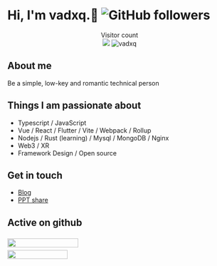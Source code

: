 # Hi, I'm **vadxq**.👋  ![GitHub followers](https://img.shields.io/github/followers/vadxq?style=social)

<p align="center"> 
  Visitor count<br>
  <img src="https://profile-counter.glitch.me/vadxq/count.svg" />
  <img src="https://komarev.com/ghpvc/?username=vadxq&label=Profile%20views&color=0e75b6&style=flat" alt="vadxq" />
</p>

## About me

Be a simple, low-key and romantic technical person

## Things I am passionate about

- Typescript / JavaScript
- Vue / React / Flutter / Vite / Webpack / Rollup
- Nodejs / Rust (learning) / Mysql / MongoDB / Nginx
- Web3 / XR
- Framework Design / Open source

## Get in touch

- [Blog](https://blog.vadxq.com)
- [PPT share](https://ppt.vadxq.com)

## Active on github

<div style="display: flex;justify-content: space-between;flex-wrap: wrap;">
  <img src="https://github-readme-stats.vercel.app/api?username=vadxq&show_icons=true&count_private=true" style="width:53%;min-width:300px;margin-top:6px;">
  <img src="https://github-readme-stats.vercel.app/api/top-langs/?username=vadxq&layout=compact" style="width:45%;min-width:300px;margin-top:6px;">
</div>
